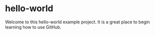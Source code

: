 hello-world
===========

Welcome to this hello-world example project. It is a great place to begin learning how to use GitHub.
